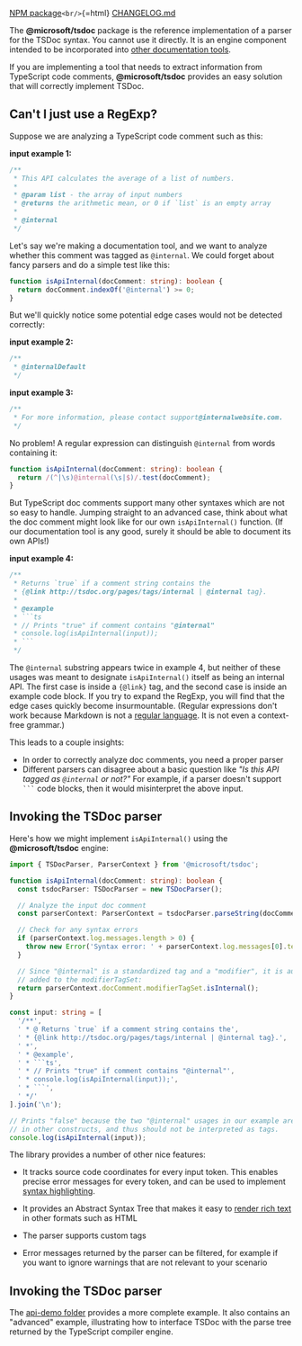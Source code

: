 [NPM
package](https://www.npmjs.com/package/@microsoft/tsdoc)`<br/>`{=html}
[CHANGELOG.md](https://github.com/microsoft/tsdoc/blob/main/tsdoc/CHANGELOG.md)

The **@microsoft/tsdoc** package is the reference implementation of a
parser for the TSDoc syntax. You cannot use it directly. It is an engine
component intended to be incorporated into [other documentation
tools](../intro/using_tsdoc.md).

If you are implementing a tool that needs to extract information from
TypeScript code comments, **@microsoft/tsdoc** provides an easy solution
that will correctly implement TSDoc.

## Can't I just use a RegExp?

Suppose we are analyzing a TypeScript code comment such as this:

**input example 1:**

``` ts
/**
 * This API calculates the average of a list of numbers.
 *
 * @param list - the array of input numbers
 * @returns the arithmetic mean, or 0 if `list` is an empty array
 *
 * @internal
 */
```

Let's say we're making a documentation tool, and we want to analyze
whether this comment was tagged as `@internal`. We could forget about
fancy parsers and do a simple test like this:

``` ts
function isApiInternal(docComment: string): boolean {
  return docComment.indexOf('@internal') >= 0;
}
```

But we'll quickly notice some potential edge cases would not be detected
correctly:

**input example 2:**

``` ts
/**
 * @internalDefault
 */
```

**input example 3:**

``` ts
/**
 * For more information, please contact support@internalwebsite.com.
 */
```

No problem! A regular expression can distinguish `@internal` from words
containing it:

``` ts
function isApiInternal(docComment: string): boolean {
  return /(^|\s)@internal(\s|$)/.test(docComment);
}
```

But TypeScript doc comments support many other syntaxes which are not so
easy to handle. Jumping straight to an advanced case, think about what
the doc comment might look like for our own `isApiInternal()` function.
(If our documentation tool is any good, surely it should be able to
document its own APIs!)

**input example 4:**

``` ts
/**
 * Returns `true` if a comment string contains the
 * {@link http://tsdoc.org/pages/tags/internal | @internal tag}.
 *
 * @example
 * ```ts
 * // Prints "true" if comment contains "@internal"
 * console.log(isApiInternal(input));
 * ```
 */
```

The `@internal` substring appears twice in example 4, but neither of
these usages was meant to designate `isApiInternal()` itself as being an
internal API. The first case is inside a `{@link}` tag, and the second
case is inside an example code block. If you try to expand the RegExp,
you will find that the edge cases quickly become insurmountable.
(Regular expressions don't work because Markdown is not a [regular
language](https://en.wikipedia.org/wiki/Chomsky_hierarchy#The_hierarchy).
It is not even a context-free grammar.)

This leads to a couple insights:

- In order to correctly analyze doc comments, you need a proper parser
- Different parsers can disagree about a basic question like *"Is this
  API tagged as `@internal` or not?"* For example, if a parser doesn't
  support ```` ``` ```` code blocks, then it would misinterpret the
  above input.

## Invoking the TSDoc parser

Here's how we might implement `isApiInternal()` using the
**@microsoft/tsdoc** engine:

``` ts
import { TSDocParser, ParserContext } from '@microsoft/tsdoc';

function isApiInternal(docComment: string): boolean {
  const tsdocParser: TSDocParser = new TSDocParser();

  // Analyze the input doc comment
  const parserContext: ParserContext = tsdocParser.parseString(docComment);

  // Check for any syntax errors
  if (parserContext.log.messages.length > 0) {
    throw new Error('Syntax error: ' + parserContext.log.messages[0].text);
  }

  // Since "@internal" is a standardized tag and a "modifier", it is automatically
  // added to the modifierTagSet:
  return parserContext.docComment.modifierTagSet.isInternal();
}

const input: string = [
  '/**',
  ' * @ Returns `true` if a comment string contains the',
  ' * {@link http://tsdoc.org/pages/tags/internal | @internal tag}.',
  ' *',
  ' * @example',
  ' * ```ts',
  ' * // Prints "true" if comment contains "@internal"',
  ' * console.log(isApiInternal(input));',
  ' * ```',
  ' */'
].join('\n');

// Prints "false" because the two "@internal" usages in our example are embedded
// in other constructs, and thus should not be interpreted as tags.
console.log(isApiInternal(input));
```

The library provides a number of other nice features:

- It tracks source code coordinates for every input token. This enables
  precise error messages for every token, and can be used to implement
  [syntax
  highlighting](https://github.com/microsoft/tsdoc/blob/main/playground/src/SyntaxStyler/DocNodeSyntaxStyler.ts).

- It provides an Abstract Syntax Tree that makes it easy to [render rich
  text](https://github.com/microsoft/tsdoc/blob/26c4bab8efb04bc5d1619585e1f071bcc10cf16a/playground/src/DocHtmlView.tsx#L140)
  in other formats such as HTML

- The parser supports custom tags

- Error messages returned by the parser can be filtered, for example if
  you want to ignore warnings that are not relevant to your scenario

## Invoking the TSDoc parser

The [api-demo
folder](https://github.com/microsoft/tsdoc/tree/main/api-demo) provides
a more complete example. It also contains an "advanced" example,
illustrating how to interface TSDoc with the parse tree returned by the
TypeScript compiler engine.
